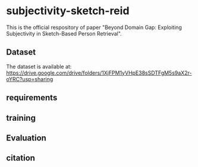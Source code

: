 # subjectivity-sketch-reid

This is the official respository of paper "Beyond Domain Gap: Exploiting Subjectivity in Sketch-Based
Person Retrieval".

## Dataset

The dataset is available at: https://drive.google.com/drive/folders/1XjFPM1yVHpE38sSDTFgM5s9aX2r-oYRC?usp=sharing

## requirements

## training

## Evaluation

## citation